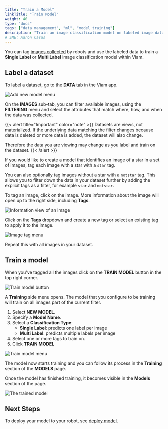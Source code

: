 ```yaml
---
title: "Train a Model"
linkTitle: "Train Model"
weight: 40
type: "docs"
tags: ["data management", "ml", "model training"]
description: "Train an image classification model on labeled image data."
# SME: Aaron Casas
---
```


You can tag [images collected](../configure-data-capture) by robots and use the labeled data to train a **Single Label** or **Multi Label** image classification model within Viam.

## Label a dataset

To label a dataset, go to the [**DATA** tab](https://app.viam.com/data/view) in the Viam app.

![Add new model menu](../img/add-new-model.png)

On the **IMAGES** sub-tab, you can filter available images, using the **FILTERING** menu and select the attributes that match where, how, and when the data was collected.

{{< alert title="Important" color="note" >}}
Datasets are views, not materialized.
If the underlying data matching the filter changes because data is deleted or more data is added, the dataset will also change.

Therefore the data you are viewing may change as you label and train on the dataset.
{{< /alert >}}

If you would like to create a model that identifies an image of a star in a set of images, tag each image with a star with a `star` tag.

You can also optionally tag images without a star with a `notstar` tag.
This allows you to filter down the data in your dataset further by adding the explicit tags as a filter, for example `star` and `notstar`.

To tag an image, click on the image.
More information about the image will open up to the right side, including **Tags**.

![Information view of an image](../img/image-info.png)

Click on the **Tags** dropdown and create a new tag or select an existing tag to apply it to the image.

![Image tag menu](../img/image-tag.png)

Repeat this with all images in your dataset.

## Train a model

When you've tagged all the images click on the **TRAIN MODEL** button in the top right corner.

![Train model button](../img/train-model.png)

A **Training** side menu opens.
The model that you configure to be training will train on all images part of the current filter.

1. Select **NEW MODEL**.
2. Specify a **Model Name**.
3. Select a **Classification Type**:
    - **Single Label**: predicts one label per image
    - **Multi Label**: predicts multiple labels per image
3. Select one or more tags to train on.
4. Click **TRAIN MODEL**

![Train model menu](../img/train-model-menu.png)

The model now starts training and you can follow its process in the **Training** section of the **MODELS** page.

Once the model has finished training, it becomes visible in the **Models** section of the page.

![The trained model](../img/stars-model.png)

## Next Steps

To deploy your model to your robot, see [deploy model](../deploy-model).
